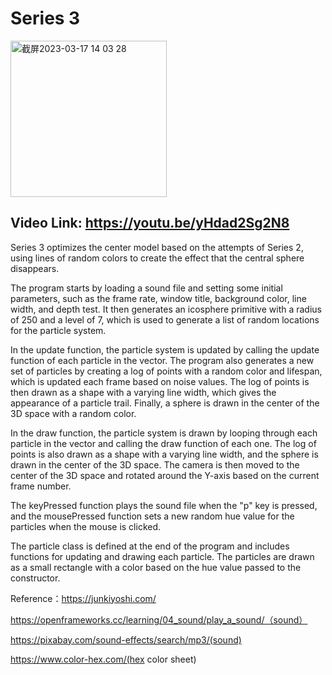 # Series 3

<img width="250" alt="截屏2023-03-17 14 03 28" src="https://user-images.githubusercontent.com/57748663/225977908-2adee9f8-629c-4765-a940-37e2341ea1bd.png">

## Video Link: https://youtu.be/yHdad2Sg2N8

Series 3 optimizes the center model based on the attempts of Series 2, using lines of random colors to create the effect that the central sphere disappears.

The program starts by loading a sound file and setting some initial parameters, such as the frame rate, window title, background color, line width, and depth test. It then generates an icosphere primitive with a radius of 250 and a level of 7, which is used to generate a list of random locations for the particle system.

In the update function, the particle system is updated by calling the update function of each particle in the vector. The program also generates a new set of particles by creating a log of points with a random color and lifespan, which is updated each frame based on noise values. The log of points is then drawn as a shape with a varying line width, which gives the appearance of a particle trail. Finally, a sphere is drawn in the center of the 3D space with a random color.

In the draw function, the particle system is drawn by looping through each particle in the vector and calling the draw function of each one. The log of points is also drawn as a shape with a varying line width, and the sphere is drawn in the center of the 3D space. The camera is then moved to the center of the 3D space and rotated around the Y-axis based on the current frame number.

The keyPressed function plays the sound file when the "p" key is pressed, and the mousePressed function sets a new random hue value for the particles when the mouse is clicked.

The particle class is defined at the end of the program and includes functions for updating and drawing each particle. The particles are drawn as a small rectangle with a color based on the hue value passed to the constructor.

Reference：https://junkiyoshi.com/

https://openframeworks.cc/learning/04_sound/play_a_sound/（sound）

https://pixabay.com/sound-effects/search/mp3/(sound)

https://www.color-hex.com/(hex color sheet)
